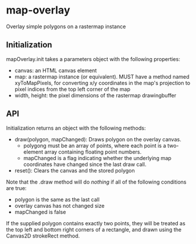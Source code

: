 # map-overlay

Overlay simple polygons on a rastermap instance

## Initialization
mapOverlay.init takes a parameters object with the following properties:
- canvas: an HTML canvas element
- map: a rastermap instance (or equivalent). MUST have a method named
  xyToMapPixels, for converting x/y coordinates in the map's projection to
  pixel indices from the top left corner of the map
- width, height: the pixel dimensions of the rastermap drawingbuffer

## API
Initialization returns an object with the following methods:
- draw(polygon, mapChanged): Draws polygon on the overlay canvas.
  - polygong must be an array of points, where each point is a two-element
    array containing floating point numbers.
  - mapChanged is a flag indicating whether the underlying map coordinates
    have changed since the last draw call.
- reset(): Clears the canvas and the stored polygon

Note that the .draw method will do *nothing* if all of the following conditions
are true:
- polygon is the same as the last call
- overlay canvas has not changed size
- mapChanged is false

If the supplied polygon contains exactly two points, they will be treated
as the top left and bottom right corners of a rectangle, and drawn using the
Canvas2D strokeRect method.
